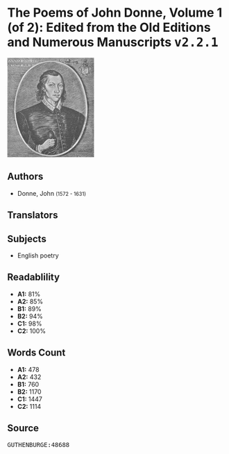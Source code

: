 # The Poems of John Donne, Volume 1 (of 2): Edited from the Old Editions and Numerous Manuscripts <kbd>v2.2.1</kbd>

![](./cover.medium.jpg "")

## Authors


 - Donne, John <small>(1572 - 1631)</small>

## Translators



## Subjects


 - English poetry

## Readablility


 - **A1:** 81%
 - **A2:** 85%
 - **B1:** 89%
 - **B2:** 94%
 - **C1:** 98%
 - **C2:** 100%

## Words Count


 - **A1:** 478
 - **A2:** 432
 - **B1:** 760
 - **B2:** 1170
 - **C1:** 1447
 - **C2:** 1114

## Source


<kbd>GUTHENBURGE:48688</kbd>
